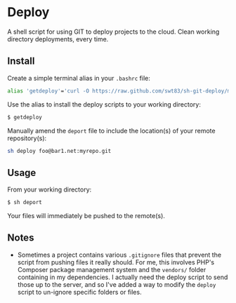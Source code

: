 # Deploy

A shell script for using GIT to deploy projects to the cloud. Clean working directory deployments, every time.

## Install

Create a simple terminal alias in your ``.bashrc`` file:

```bash
alias 'getdeploy'='curl -O https://raw.github.com/swt83/sh-git-deploy/master/deploy && curl -O https://raw.github.com/swt83/sh-git-deploy/master/deport'
```

Use the alias to install the deploy scripts to your working directory:

```bash
$ getdeploy
```

Manually amend the ``deport`` file to include the location(s) of your remote repository(s):

```bash
sh deploy foo@bar1.net:myrepo.git
```

## Usage

From your working directory:

```bash
$ sh deport
```

Your files will immediately be pushed to the remote(s).

## Notes

- Sometimes a project contains various ``.gitignore`` files that prevent the script from pushing files it really should.  For me, this involves PHP's Composer package management system and the ``vendors/`` folder containing in my dependencies.  I actually need the deploy script to send those up to the server, and so I've added a way to modify the ``deploy`` script to un-ignore specific folders or files.
